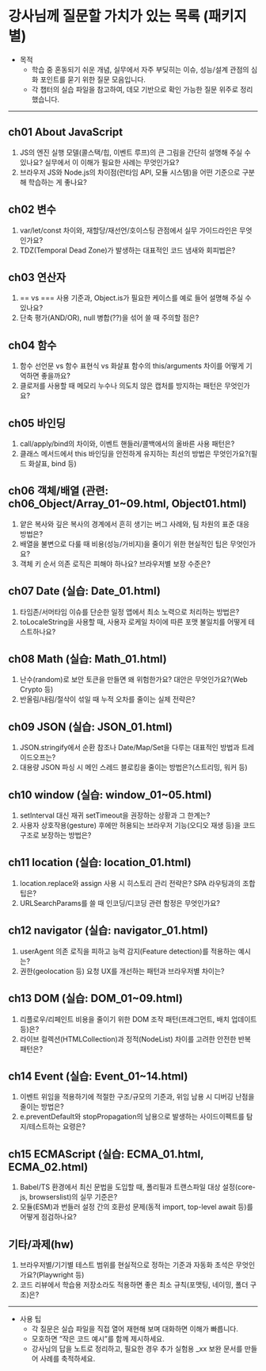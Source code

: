 # 강사님께 질문할 가치가 있는 목록 (패키지별)

- 목적
  - 학습 중 혼동되기 쉬운 개념, 실무에서 자주 부딪히는 이슈, 성능/설계 관점의 심화 포인트를 묻기 위한 질문 모음입니다.
  - 각 챕터의 실습 파일을 참고하여, 데모 기반으로 확인 가능한 질문 위주로 정리했습니다.

---

## ch01 About JavaScript
1. JS의 엔진 실행 모델(콜스택/힙, 이벤트 루프)의 큰 그림을 간단히 설명해 주실 수 있나요? 실무에서 이 이해가 필요한 사례는 무엇인가요?  
2. 브라우저 JS와 Node.js의 차이점(런타임 API, 모듈 시스템)을 어떤 기준으로 구분해 학습하는 게 좋나요?

## ch02 변수
1. var/let/const 차이와, 재할당/재선언/호이스팅 관점에서 실무 가이드라인은 무엇인가요?  
2. TDZ(Temporal Dead Zone)가 발생하는 대표적인 코드 냄새와 회피법은?

## ch03 연산자
1. == vs === 사용 기준과, Object.is가 필요한 케이스를 예로 들어 설명해 주실 수 있나요?  
2. 단축 평가(AND/OR), null 병합(??)을 섞어 쓸 때 주의할 점은?

## ch04 함수
1. 함수 선언문 vs 함수 표현식 vs 화살표 함수의 this/arguments 차이를 어떻게 기억하면 좋을까요?  
2. 클로저를 사용할 때 메모리 누수나 의도치 않은 캡처를 방지하는 패턴은 무엇인가요?

## ch05 바인딩
1. call/apply/bind의 차이와, 이벤트 핸들러/콜백에서의 올바른 사용 패턴은?  
2. 클래스 메서드에서 this 바인딩을 안전하게 유지하는 최선의 방법은 무엇인가요?(필드 화살표, bind 등)

## ch06 객체/배열 (관련: ch06_Object/Array_01~09.html, Object01.html)
1. 얕은 복사와 깊은 복사의 경계에서 흔히 생기는 버그 사례와, 팀 차원의 표준 대응 방법은?  
2. 배열을 불변으로 다룰 때 비용(성능/가비지)을 줄이기 위한 현실적인 팁은 무엇인가요?  
3. 객체 키 순서 의존 로직은 피해야 하나요? 브라우저별 보장 수준은?

## ch07 Date (실습: Date_01.html)
1. 타임존/서머타임 이슈를 단순한 일정 앱에서 최소 노력으로 처리하는 방법은?  
2. toLocaleString을 사용할 때, 사용자 로케일 차이에 따른 포맷 불일치를 어떻게 테스트하나요?

## ch08 Math (실습: Math_01.html)
1. 난수(random)로 보안 토큰을 만들면 왜 위험한가요? 대안은 무엇인가요?(Web Crypto 등)  
2. 반올림/내림/절삭이 섞일 때 누적 오차를 줄이는 실제 전략은?

## ch09 JSON (실습: JSON_01.html)
1. JSON.stringify에서 순환 참조나 Date/Map/Set을 다루는 대표적인 방법과 트레이드오프는?  
2. 대용량 JSON 파싱 시 메인 스레드 블로킹을 줄이는 방법은?(스트리밍, 워커 등)

## ch10 window (실습: window_01~05.html)
1. setInterval 대신 재귀 setTimeout을 권장하는 상황과 그 한계는?  
2. 사용자 상호작용(gesture) 후에만 허용되는 브라우저 기능(오디오 재생 등)을 코드 구조로 보장하는 방법은?

## ch11 location (실습: location_01.html)
1. location.replace와 assign 사용 시 히스토리 관리 전략은? SPA 라우팅과의 조합 팁은?  
2. URLSearchParams를 쓸 때 인코딩/디코딩 관련 함정은 무엇인가요?

## ch12 navigator (실습: navigator_01.html)
1. userAgent 의존 로직을 피하고 능력 감지(Feature detection)를 적용하는 예시는?  
2. 권한(geolocation 등) 요청 UX를 개선하는 패턴과 브라우저별 차이는?

## ch13 DOM (실습: DOM_01~09.html)
1. 리플로우/리페인트 비용을 줄이기 위한 DOM 조작 패턴(프래그먼트, 배치 업데이트 등)은?  
2. 라이브 컬렉션(HTMLCollection)과 정적(NodeList) 차이를 고려한 안전한 반복 패턴은?

## ch14 Event (실습: Event_01~14.html)
1. 이벤트 위임을 적용하기에 적절한 구조/규모의 기준과, 위임 남용 시 디버깅 난점을 줄이는 방법은?  
2. e.preventDefault와 stopPropagation의 남용으로 발생하는 사이드이펙트를 탐지/테스트하는 요령은?

## ch15 ECMAScript (실습: ECMA_01.html, ECMA_02.html)
1. Babel/TS 환경에서 최신 문법을 도입할 때, 폴리필과 트랜스파일 대상 설정(core-js, browserslist)의 실무 기준은?  
2. 모듈(ESM)과 번들러 설정 간의 호환성 문제(동적 import, top-level await 등)를 어떻게 점검하나요?

## 기타/과제(hw)
1. 브라우저별/기기별 테스트 범위를 현실적으로 정하는 기준과 자동화 초석은 무엇인가요?(Playwright 등)  
2. 코드 리뷰에서 학습용 저장소라도 적용하면 좋은 최소 규칙(포맷팅, 네이밍, 폴더 구조)은?

---

- 사용 팁
  - 각 질문은 실습 파일을 직접 열어 재현해 보며 대화하면 이해가 빠릅니다.
  - 모호하면 “작은 코드 예시”를 함께 제시하세요.
  - 강사님의 답을 노트로 정리하고, 필요한 경우 추가 실험용 _xx 보완 문서를 만들어 사례를 축적하세요.

